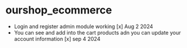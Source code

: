 # ourshop_ecommerce

- Login and register admin module working [x] Aug 2 2024
- You can see and add into the cart products adn you can update your account information [x] sep 4 2024
